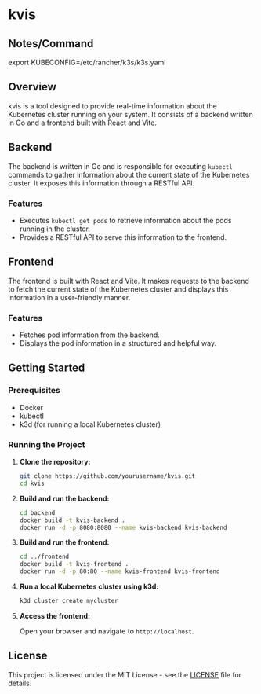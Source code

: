 # kvis

## Notes/Command

export KUBECONFIG=/etc/rancher/k3s/k3s.yaml



## Overview

kvis is a tool designed to provide real-time information about the Kubernetes cluster running on your system. It consists of a backend written in Go and a frontend built with React and Vite.

## Backend

The backend is written in Go and is responsible for executing `kubectl` commands to gather information about the current state of the Kubernetes cluster. It exposes this information through a RESTful API.

### Features

- Executes `kubectl get pods` to retrieve information about the pods running in the cluster.
- Provides a RESTful API to serve this information to the frontend.

## Frontend

The frontend is built with React and Vite. It makes requests to the backend to fetch the current state of the Kubernetes cluster and displays this information in a user-friendly manner.

### Features

- Fetches pod information from the backend.
- Displays the pod information in a structured and helpful way.

## Getting Started

### Prerequisites

- Docker
- kubectl
- k3d (for running a local Kubernetes cluster)

### Running the Project

1. **Clone the repository:**

    ```sh
    git clone https://github.com/yourusername/kvis.git
    cd kvis
    ```

2. **Build and run the backend:**

    ```sh
    cd backend
    docker build -t kvis-backend .
    docker run -d -p 8080:8080 --name kvis-backend kvis-backend
    ```

3. **Build and run the frontend:**

    ```sh
    cd ../frontend
    docker build -t kvis-frontend .
    docker run -d -p 80:80 --name kvis-frontend kvis-frontend
    ```

4. **Run a local Kubernetes cluster using k3d:**

    ```sh
    k3d cluster create mycluster
    ```

5. **Access the frontend:**

    Open your browser and navigate to `http://localhost`.

## License

This project is licensed under the MIT License - see the [LICENSE](http://_vscodecontentref_/1) file for details.
